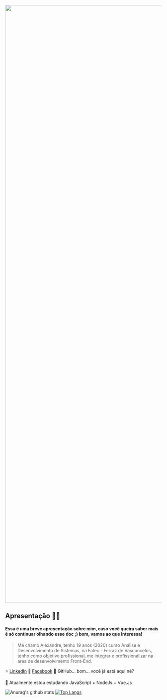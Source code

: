 <img width="1920px" src="https://i.imgur.com/mK0hdph.png"/>

## Apresentação 🧑🏽

#### Essa é uma breve apresentação sobre mim, caso você queira saber mais é só continuar olhando esse doc ;) bom, vamos ao que interessa!

> Me chamo Alexandre, tenho 19 anos (2020) curso Análise e Desenvolvimento de Sistemas, na Fatec - Ferraz de Vasconcelos, tenho como objetivo profissional, me integrar e profissionalizar na area de desenvolvimento Front-End.

⭐️ [LinkedIn](https://www.linkedin.com/in/alesouza2503/)
🌌 [Facebook](https://www.facebook.com/alexandre.henrique.16144/)
🐙 GitHub... bom... você já está aqui né? 

🌱 Atualmente estou estudando JavaScript + NodeJs + Vue.Js

![Anurag's github stats](https://github-readme-stats.vercel.app/api?username=AlehSouza&count_private=true&show_icons=true&title_color=5C2DAE&icon_color=5C2DAE&line_height=20)
[![Top Langs](https://github-readme-stats.vercel.app/api/top-langs/?username=AlehSouza&layout=compact&show_icons=true&title_color=5C2DAE&icon_color=5C2DAE)](https://github.com/anuraghazra/github-readme-stats)

<!--
**AlehSouza/AlehSouza** is a ✨ _special_ ✨ repository because its `README.md` (this file) appears on your GitHub profile.



Here are some ideas to get you started:

- 🔭 I’m currently working on ...
- 🌱 I’m currently learning ...
- 👯 I’m looking to collaborate on ...
- 🤔 I’m looking for help with ...
- 💬 Ask me about ...
- 📫 How to reach me: ...
- 😄 Pronouns: ...
- ⚡ Fun fact: ...
-->
